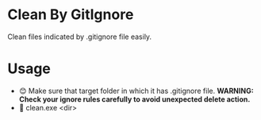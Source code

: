 # Clean By GitIgnore

Clean files indicated by .gitignore file easily.

# Usage

- 😊 Make sure that target folder in which it has .gitignore file. **WARNING: Check your ignore rules carefully to avoid unexpected delete action.**
- 📢 clean.exe \<dir\>